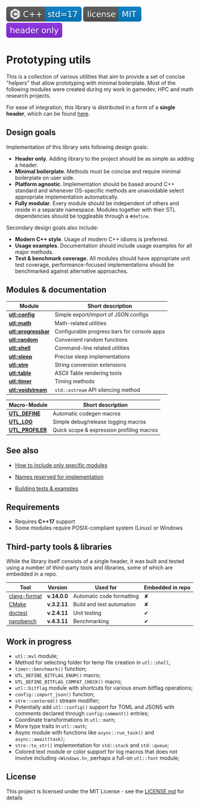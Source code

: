 [<img src ="docs/images/icon_cpp_std_17.svg">](https://en.wikipedia.org/wiki/C%2B%2B#Standardization)
[<img src ="docs/images/icon_license_mit.svg">](https://github.com/DmitriBogdanov/prototyping_utils/blob/master/LICENSE.md)
[<img src ="docs/images/icon_header_only.svg">](https://en.wikipedia.org/wiki/Header-only)

# Prototyping utils

This is a collection of various utilities that aim to provide a set of concise "helpers" that allow prototyping with minimal boilerplate. Most of the following modules were created during my work in gamedev, HPC and math research projects.

For ease of integration, this library is distributed in a form of a **single header**, which can be found [here](https://github.com/DmitriBogdanov/prototyping_utils/blob/master/source/proto_utils.hpp).

## Design goals

Implementation of this library sets following design goals:

* **Header only**. Adding library to the project should be as simple as adding a header.
* **Minimal boilerplate**. Methods must be concise and require minimal boilerplate on user side.
* **Platform agnostic**. Implementation should be based around C++ standard and whenever OS-specific methods are unavoidable select appropriate implementation automatically.
* **Fully modular**. Every module should be independent of others and reside in a separate namespace. Modules together with their STL dependencies should be toggleable through a `#define`.

Secondary design goals also include:

* **Modern C++ style**. Usage of modern C++ idioms is preferred.
* **Usage examples**. Documentation should include usage examples for all major methods.
* **Test & benchmark coverage.** All modules should have appropriate unit test coverage, performance-focused implementations should be benchmarked against alternative approaches.

## Modules & documentation

| Module | Short description |
| - | - |
| [**utl::config**](https://github.com/DmitriBogdanov/prototyping_utils/blob/master/docs/module_config.md) | Simple export/import of JSON configs |
| [**utl::math**](https://github.com/DmitriBogdanov/prototyping_utils/blob/master/docs/module_math.md) | Math-related utilities |
| [**utl::progressbar**](https://github.com/DmitriBogdanov/prototyping_utils/blob/master/docs/module_progressbar.md) | Configurable progress bars for console apps |
| [**utl::random**](https://github.com/DmitriBogdanov/prototyping_utils/blob/master/docs/module_random.md) | Convenient random functions |
| [**utl::shell**](https://github.com/DmitriBogdanov/prototyping_utils/blob/master/docs/module_shell.md) | Command-line related utilities |
| [**utl::sleep**](https://github.com/DmitriBogdanov/prototyping_utils/blob/master/docs/module_sleep.md) | Precise sleep implementations |
| [**utl::stre**](https://github.com/DmitriBogdanov/prototyping_utils/blob/master/docs/module_stre.md) | String conversion extensions |
| [**utl::table**](https://github.com/DmitriBogdanov/prototyping_utils/blob/master/docs/module_table.md) | ASCII Table rendering tools |
| [**utl::timer**](https://github.com/DmitriBogdanov/prototyping_utils/blob/master/docs/module_timer.md) | Timing methods |
| [**utl::voidstream**](https://github.com/DmitriBogdanov/prototyping_utils/blob/master/docs/module_voidstream.md) | `std::ostream` API silencing method |

| Macro-Module | Short description |
| - | - |
| [**UTL_DEFINE**](https://github.com/DmitriBogdanov/prototyping_utils/blob/master/docs/MACRO_DEFINE.md) | Automatic codegen macros |
| [**UTL_LOG**](https://github.com/DmitriBogdanov/prototyping_utils/blob/master/docs/MACRO_LOG.md) | Simple debug/release logging macros |
| [**UTL_PROFILER**](https://github.com/DmitriBogdanov/prototyping_utils/blob/master/docs/MACRO_PROFILER.md) | Quick scope & expression profiling macros |

## See also

* [How to include only specific modules](https://github.com/DmitriBogdanov/prototyping_utils/blob/master/docs/guide_selecting_modules.md)

* [Names reserved for implementation](https://github.com/DmitriBogdanov/prototyping_utils/blob/master/docs/guide_reserved_names.md)

* [Building tests & examples](https://github.com/DmitriBogdanov/prototyping_utils/blob/master/docs/guide_building_project.md)



## Requirements

* Requires **C++17** support
* Some modules require POSIX-compliant system (Linux) or Windows

## Third-party tools & libraries

While the library itself consists of a single header, it was built and tested using a number of third-party tools and libraries, some of which are embedded in a repo.

| Tool | Version | Used for | Embedded in repo |
| - | - | - | - |
| [clang-format](https://clang.llvm.org/docs/ClangFormat.html) | **v.14.0.0** | Automatic code formatting | ✘ |
| [CMake](https://cmake.org) | **v.3.2.11** | Build and test automation | ✘ |
| [doctest](https://github.com/doctest/doctest) | **v.2.4.11** | Unit testing | ✔ |
| [nanobench](https://github.com/martinus/nanobench) | **v.4.3.11** | Benchmarking | ✔ |

## Work in progress

* `utl::mvl` module;
* Method for selecting folder for temp file creation in `utl::shell`;
* `timer::benchmark()` function;
* `UTL_DEFINE_BITFLAG_ENUM()` macro;
* `UTL_DEFINE_BITFLAG_COMPAT_CHECK()` macro;
* `utl::bitflag` module with shortcuts for various enum bitflag operations;
* `config::import_json()` function;
* `stre::centered()` stream modifier;
* Potentially add `utl::config()` support for TOML and JSON5 with comments declared through `config:comment()` entries;
* Coordinate transformations in `utl::math`;
* More type traits in `utl::math`;
* Async module with functions like `async::run_task()` and `async::await(task)`;
* `stre::to_str()` implementation for `std::stack` and `std::queue`;
* Colored text module or color support for log macros that does not involve including `<Windows.h>`, perhaps a full-on `utl::font` module;

## License

This project is licensed under the MIT License - see the [LICENSE.md](https://github.com/DmitriBogdanov/prototyping_utils/blob/master/LICENSE.md) for details
